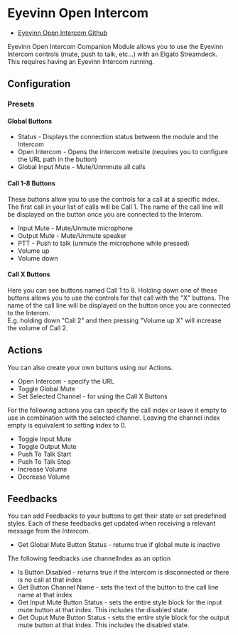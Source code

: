 # Eyevinn Open Intercom

- [Eyevinn Open Intercom Github](https://github.com/Eyevinn/companion-module-eyevinn-intercom)

Eyevinn Open Intercom Companion Module allows you to use the Eyevinn Intercom controls (mute, push to talk, etc...) with an Elgato Streamdeck. This requires having an Eyevinn Intercom running.

## Configuration

### Presets

#### Global Buttons

- Status - Displays the connection status between the module and the Intercom
- Open Intercom - Opens the intercom website (requires you to configure the URL path in the button)
- Global Input Mute - Mute/Unmmute all calls

#### Call 1-8 Buttons

These buttons allow you to use the controls for a call at a specific index. The first call in your list of calls will be Call 1. The name of the call line will be displayed on the button once you are connected to the Interom.

- Input Mute - Mute/Unmute microphone
- Output Mute - Mute/Unmute speaker
- PTT - Push to talk (unmute the microphone while pressed)
- Volume up
- Volume down

#### Call X Buttons

Here you can see buttons named Call 1 to 8. Holding down one of these buttons allows you to use the controls for that call with the "X" buttons. The name of the call line will be displayed on the button once you are connected to the Interom. \
E.g. holding down "Call 2" and then pressing "Volume up X" will increase the volume of Call 2.

## Actions

You can also create your own buttons using our Actions.

- Open Intercom - specify the URL
- Toggle Global Mute
- Set Selected Channel - for using the Call X Buttons

For the following actions you can specify the call index or leave it empty to use in combination with the selected channel. Leaving the channel index empty is equivalent to setting index to 0.

- Toggle Input Mute
- Toggle Output Mute
- Push To Talk Start
- Push To Talk Stop
- Increase Volume
- Decrease Volume

## Feedbacks

You can add Feedbacks to your buttons to get their state or set predefined styles. Each of these feedbacks get updated when receiving a relevant message from the Intercom.

- Get Global Mute Button Status - returns true if global mute is inactive

The following feedbacks use channelIndex as an option

- Is Button Disabled - returns true if the Intercom is disconnected or there is no call at that index
- Get Button Channel Name - sets the text of the button to the call line name at that index
- Get Input Mute Button Status - sets the entire style block for the input mute button at that index. This includes the disabled state.
- Get Ouput Mute Button Status - sets the entire style block for the output mute button at that index. This includes the disabled state.
